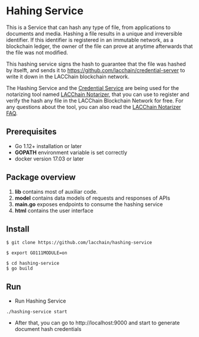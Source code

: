 # Hahing Service

This is a Service that can hash any type of file, from applications to documents and media. Hashing a file results in a unique and irreversible identifier. If this identifier is registered in an immutable network, as a blockchain ledger, the owner of the file can prove at anytime afterwards that the file was not modified.

This hashing service signs the hash to guarantee that the file was hashed by itselft, and sends it to https://github.com/lacchain/credential-server to write it down in the LACChain blockchain network.   

The Hashing Service and the [Credential Service](https://github.com/lacchain/credential-server) are being used for the notarizing tool named [LACChain Notarizer](http://notarizer.lacchain.net/), that you can use to register and verify the hash any file in the LACChain Blockchain Network for free. For any questions about the tool, you can also read the [LACChain Notarizer FAQ](https://medium.com/@lacchain.official/lacchain-notarizer-faq-6ae3dbb3441e).

## Prerequisites

* Go 1.12+ installation or later
* **GOPATH** environment variable is set correctly
* docker version 17.03 or later

## Package overview

1. **lib** contains most of auxiliar code.
2. **model** contains data models of requests and responses of APIs
3. **main.go** exposes endpoints to consume the hashing service
4. **html** contains the user interface  

## Install

```
$ git clone https://github.com/lacchain/hashing-service

$ export GO111MODULE=on

$ cd hashing-service
$ go build
```

## Run

* Run Hashing Service

```
./hashing-service start
```

* After that, you can go to http://localhost:9000 and start to generate document hash credentials
